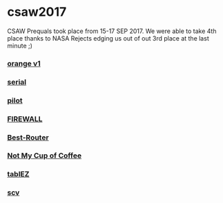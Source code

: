 # csaw2017

CSAW Prequals took place from 15-17 SEP 2017.
We were able to take 4th place thanks to NASA Rejects edging us out of out 3rd place at the last minute ;)

### [orange v1](orange-v1/)
### [serial](serial/)
### [pilot](pilot/)
### [FIREWALL](firewall/)
### [Best-Router](Best-Router/)
### [Not My Cup of Coffee](Not%20My%20Cup%20of%20Coffee/)
### [tablEZ](tablEZ/)
### [scv](scv/)

